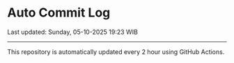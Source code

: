# Auto Commit Log

Last updated: Sunday, 05-10-2025 19:23 WIB

---

This repository is automatically updated every 2 hour using GitHub Actions.
